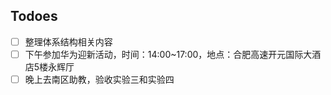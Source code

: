 ## Todoes

* [ ] 整理体系结构相关内容
* [ ] 下午参加华为迎新活动，时间：14:00~17:00，地点：合肥高速开元国际大酒店5楼永辉厅
* [ ] 晚上去南区助教，验收实验三和实验四
